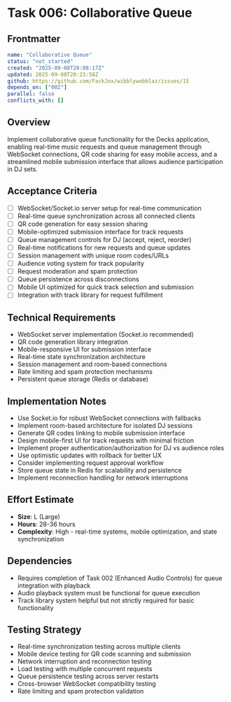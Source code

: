 # Task 006: Collaborative Queue

## Frontmatter
```yaml
name: "Collaborative Queue"
status: "not_started"
created: "2025-09-08T20:08:17Z"
updated: 2025-09-08T20:23:58Z
github: https://github.com/FackJox/wibblywobblaz/issues/15
depends_on: ["002"]
parallel: false
conflicts_with: []
```

## Overview
Implement collaborative queue functionality for the Decks application, enabling real-time music requests and queue management through WebSocket connections, QR code sharing for easy mobile access, and a streamlined mobile submission interface that allows audience participation in DJ sets.

## Acceptance Criteria
- [ ] WebSocket/Socket.io server setup for real-time communication
- [ ] Real-time queue synchronization across all connected clients
- [ ] QR code generation for easy session sharing
- [ ] Mobile-optimized submission interface for track requests
- [ ] Queue management controls for DJ (accept, reject, reorder)
- [ ] Real-time notifications for new requests and queue updates
- [ ] Session management with unique room codes/URLs
- [ ] Audience voting system for track popularity
- [ ] Request moderation and spam protection
- [ ] Queue persistence across disconnections
- [ ] Mobile UI optimized for quick track selection and submission
- [ ] Integration with track library for request fulfillment

## Technical Requirements
- WebSocket server implementation (Socket.io recommended)
- QR code generation library integration
- Mobile-responsive UI for submission interface
- Real-time state synchronization architecture
- Session management and room-based connections
- Rate limiting and spam protection mechanisms
- Persistent queue storage (Redis or database)

## Implementation Notes
- Use Socket.io for robust WebSocket connections with fallbacks
- Implement room-based architecture for isolated DJ sessions
- Generate QR codes linking to mobile submission interface
- Design mobile-first UI for track requests with minimal friction
- Implement proper authentication/authorization for DJ vs audience roles
- Use optimistic updates with rollback for better UX
- Consider implementing request approval workflow
- Store queue state in Redis for scalability and persistence
- Implement reconnection handling for network interruptions

## Effort Estimate
- **Size**: L (Large)
- **Hours**: 28-36 hours
- **Complexity**: High - real-time systems, mobile optimization, and state synchronization

## Dependencies
- Requires completion of Task 002 (Enhanced Audio Controls) for queue integration with playback
- Audio playback system must be functional for queue execution
- Track library system helpful but not strictly required for basic functionality

## Testing Strategy
- Real-time synchronization testing across multiple clients
- Mobile device testing for QR code scanning and submission
- Network interruption and reconnection testing
- Load testing with multiple concurrent requests
- Queue persistence testing across server restarts
- Cross-browser WebSocket compatibility testing
- Rate limiting and spam protection validation
